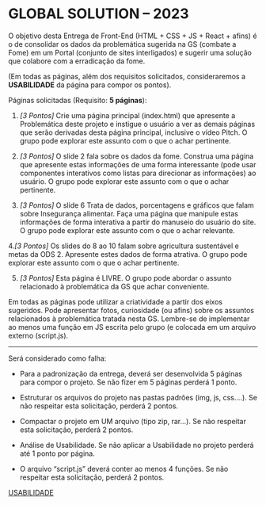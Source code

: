 # GLOBAL SOLUTION – 2023

O objetivo desta Entrega de Front-End (HTML + CSS + JS + React + afins) é o de consolidar os dados da problemática sugerida na GS (combate a Fome) em um Portal (conjunto de sites interligados) e sugerir uma solução que colabore com a erradicação da fome.

(Em todas as páginas, além dos requisitos solicitados, consideraremos a **USABILIDADE** da página para compor os pontos).

Páginas solicitadas (Requisito: **5 páginas**):

1. _[3 Pontos]_ Crie uma página principal (index.html) que apresente a Problemática deste projeto e instigue o usuário a ver as demais páginas que serão derivadas desta página principal, inclusive o vídeo Pitch. O grupo pode explorar este assunto com o que o achar pertinente.

2. _[3 Pontos]_ O slide 2 fala sobre os dados da fome. Construa uma página que apresente estas informações de uma forma interessante (pode usar componentes interativos como listas para direcionar as informações) ao usuário. O grupo pode explorar este assunto com o que o achar pertinente.

3. _[3 Pontos]_ O slide 6 Trata de dados, porcentagens e gráficos que falam sobre Insegurança alimentar. Faça uma página que manipule estas informações de forma interativa a partir do manuseio do usuário do site. O grupo pode explorar este assunto com o que o achar relevante.

4._[3 Pontos]_ Os slides do 8 ao 10 falam sobre agricultura sustentável e metas da ODS 2. Apresente estes dados de forma atrativa. O grupo pode explorar este assunto com o que o achar pertinente.

5. _[3 Pontos]_ Esta página é LIVRE. O grupo pode abordar o assunto relacionado à problemática da GS que achar conveniente.

Em todas as páginas pode utilizar a criatividade a partir dos eixos sugeridos. Pode apresentar fotos, curiosidade (ou afins) sobre os assuntos relacionados à problemática tratada nesta GS. Lembre-se de implementar ao menos uma função em JS escrita pelo grupo (e colocada em um arquivo externo (script.js).

---

Será considerado como falha:

- Para a padronização da entrega, deverá ser desenvolvida 5 páginas para compor o projeto. Se não fizer em 5 páginas perderá 1 ponto.

- Estruturar os arquivos do projeto nas pastas padrões (img, js, css....). Se não respeitar esta solicitação, perderá 2 pontos.

- Compactar o projeto em UM arquivo (tipo zip, rar...). Se não respeitar esta solicitação, perderá 2 pontos.

- Análise de Usabilidade. Se não aplicar a Usabilidade no projeto perderá até 1 ponto por página.

- O arquivo “script.js” deverá conter ao menos 4 funções. Se não respeitar esta solicitação, perderá 2 pontos.

[USABILIDADE](https://aelaschool.com/experienciadousuario/usabilidade-o-que-considerar-em-seu-website/)
